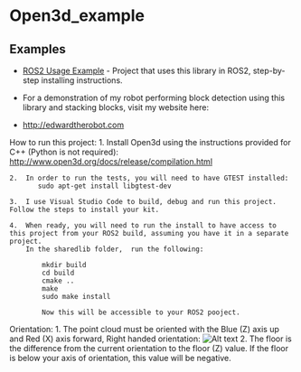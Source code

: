 # Open3d_example


## Examples
- [ROS2 Usage Example](https://github.com/ROS2-block-detection#readme) - Project that uses this library in ROS2, step-by-step installing instructions.

-  For a demonstration of my robot performing block detection using this library and stacking blocks, visit my website here:
-    http://edwardtherobot.com


How to run this project:
    1.  Install Open3d using the instructions provided for C++  (Python is not required):
        http://www.open3d.org/docs/release/compilation.html

    2.  In order to run the tests, you will need to have GTEST installed:
           sudo apt-get install libgtest-dev
    
    3.  I use Visual Studio Code to build, debug and run this project.  Follow the steps to install your kit.
    
    4.  When ready, you will need to run the install to have access to this project from your ROS2 build, assuming you have it in a separate project.
        In the sharedlib folder,  run the following:

            mkdir build
            cd build
            cmake ..
            make
            sudo make install

            Now this will be accessible to your ROS2 pooject.

Orientation:
    1.  The point cloud must be oriented with the Blue (Z) axis up and Red (X) axis forward, Right handed orientation:
        ![Alt text](images/rh_zup.jpg?raw=true "Orientation")
    2.  The floor is the difference from the current orientation to the floor (Z) value.  If the floor is below your axis of orientation, this value will be negative.